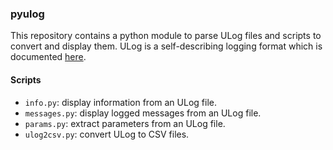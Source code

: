 ### pyulog ###

This repository contains a python module to parse ULog files and scripts to
convert and display them. ULog is a self-describing logging format which is
documented [here](http://dev.px4.io/advanced-ulog-file-format.html).

#### Scripts ####
- `info.py`: display information from an ULog file.
- `messages.py`: display logged messages from an ULog file.
- `params.py`: extract parameters from an ULog file.
- `ulog2csv.py`: convert ULog to CSV files.

